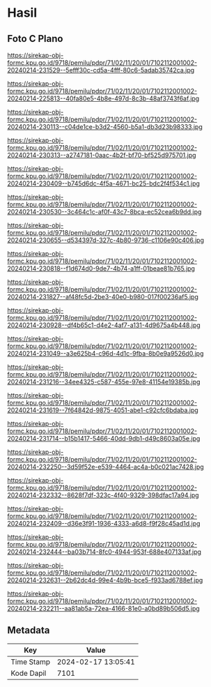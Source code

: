 # Hasil

## Foto C Plano

https://sirekap-obj-formc.kpu.go.id/9718/pemilu/pdpr/71/02/11/20/01/7102112001002-20240214-231529--5efff30c-cd5a-4fff-80c6-5adab35742ca.jpg

https://sirekap-obj-formc.kpu.go.id/9718/pemilu/pdpr/71/02/11/20/01/7102112001002-20240214-225813--40fa80e5-4b8e-497d-8c3b-48af3743f6af.jpg

https://sirekap-obj-formc.kpu.go.id/9718/pemilu/pdpr/71/02/11/20/01/7102112001002-20240214-230113--c04de1ce-b3d2-4560-b5a1-db3d23b98333.jpg

https://sirekap-obj-formc.kpu.go.id/9718/pemilu/pdpr/71/02/11/20/01/7102112001002-20240214-230313--a2747181-0aac-4b2f-bf70-bf525d975701.jpg

https://sirekap-obj-formc.kpu.go.id/9718/pemilu/pdpr/71/02/11/20/01/7102112001002-20240214-230409--b745d6dc-4f5a-4671-bc25-bdc2f4f534c1.jpg

https://sirekap-obj-formc.kpu.go.id/9718/pemilu/pdpr/71/02/11/20/01/7102112001002-20240214-230530--3c464c1c-af0f-43c7-8bca-ec52cea6b9dd.jpg

https://sirekap-obj-formc.kpu.go.id/9718/pemilu/pdpr/71/02/11/20/01/7102112001002-20240214-230655--d534397d-327c-4b80-9736-c1106e90c406.jpg

https://sirekap-obj-formc.kpu.go.id/9718/pemilu/pdpr/71/02/11/20/01/7102112001002-20240214-230818--f1d674d0-9de7-4b74-a1ff-01beae81b765.jpg

https://sirekap-obj-formc.kpu.go.id/9718/pemilu/pdpr/71/02/11/20/01/7102112001002-20240214-231827--af48fc5d-2be3-40e0-b980-017f00236af5.jpg

https://sirekap-obj-formc.kpu.go.id/9718/pemilu/pdpr/71/02/11/20/01/7102112001002-20240214-230928--df4b65c1-d4e2-4af7-a131-4d9675a4b448.jpg

https://sirekap-obj-formc.kpu.go.id/9718/pemilu/pdpr/71/02/11/20/01/7102112001002-20240214-231049--a3e625b4-c96d-4d1c-9fba-8b0e9a9526d0.jpg

https://sirekap-obj-formc.kpu.go.id/9718/pemilu/pdpr/71/02/11/20/01/7102112001002-20240214-231216--34ee4325-c587-455e-97e8-41154e19385b.jpg

https://sirekap-obj-formc.kpu.go.id/9718/pemilu/pdpr/71/02/11/20/01/7102112001002-20240214-231619--7f64842d-9875-4051-abe1-c92cfc6bdaba.jpg

https://sirekap-obj-formc.kpu.go.id/9718/pemilu/pdpr/71/02/11/20/01/7102112001002-20240214-231714--b15b1417-5466-40dd-9db1-d49c8603a05e.jpg

https://sirekap-obj-formc.kpu.go.id/9718/pemilu/pdpr/71/02/11/20/01/7102112001002-20240214-232250--3d59f52e-e539-4464-ac4a-b0c021ac7428.jpg

https://sirekap-obj-formc.kpu.go.id/9718/pemilu/pdpr/71/02/11/20/01/7102112001002-20240214-232332--8628f7df-323c-4f40-9329-398dfac17a94.jpg

https://sirekap-obj-formc.kpu.go.id/9718/pemilu/pdpr/71/02/11/20/01/7102112001002-20240214-232409--d36e3f91-1936-4333-a6d8-f9f28c45ad1d.jpg

https://sirekap-obj-formc.kpu.go.id/9718/pemilu/pdpr/71/02/11/20/01/7102112001002-20240214-232444--ba03b714-8fc0-4944-953f-688e407133af.jpg

https://sirekap-obj-formc.kpu.go.id/9718/pemilu/pdpr/71/02/11/20/01/7102112001002-20240214-232631--2b62dc4d-99e4-4b9b-bce5-f933ad6788ef.jpg

https://sirekap-obj-formc.kpu.go.id/9718/pemilu/pdpr/71/02/11/20/01/7102112001002-20240214-232211--aa81ab5a-72ea-4166-81e0-a0bd89b506d5.jpg


## Metadata

| Key        | Value               |
| ---------- | ------------------- |
| Time Stamp | 2024-02-17 13:05:41 |
| Kode Dapil | 7101                |



